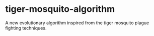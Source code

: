 # tiger-mosquito-algorithm
A new evolutionary algorithm inspired from the tiger mosquito plague fighting techniques.
